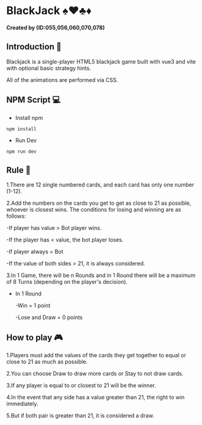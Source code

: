 # BlackJack 	:spades::hearts::clubs::diamonds:
**Created by  (ID:055,056,060,070,078)**
## Introduction 	:rocket:
Blackjack is a single-player HTML5 blackjack game built with vue3 and vite with optional basic strategy hints.

All of the animations are performed via CSS.

## NPM Script :computer:
- Install npm 

```
npm install
```
- Run Dev

```
npm run dev
```

## Rule :bookmark:
1.There are 12 single numbered cards, and each card has only one number (1-12).

2.Add the numbers on the cards you get to get as close to 21 as possible, whoever is closest wins. The conditions for losing and winning are as follows:

  -If player has value > Bot player wins.

  -If the player has < value, the bot player loses.

  -If player always = Bot

  -If the value of both sides > 21, it is always considered.

3.In 1 Game, there will be n Rounds and in 1 Round there will be a maximum of 8 Turns (depending on the player's decision).

  - In 1 Round
    
    -Win = 1 point
        
     -Lose and Draw = 0 points
     
     
## How to play :video_game:
1.Players must add the values of the cards they get together to equal or close to 21 as much as possible.

2.You can choose Draw to draw more cards or Stay to not draw cards.

3.If any player is equal to or closest to 21 will be the winner.

4.In the event that any side has a value greater than 21, the right to win immediately.

5.But if both pair is greater than 21, it is considered a draw.


